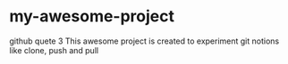 # my-awesome-project
github quete 3
This awesome project is created to experiment git notions like clone, push and pull
